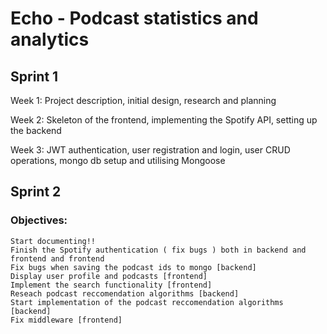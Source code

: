 # Echo - Podcast statistics and analytics



## Sprint 1

Week 1: Project description, initial design, research and planning

Week 2: Skeleton of the frontend, implementing the Spotify API, setting up the backend

Week 3: JWT authentication, user registration and login, user CRUD operations, mongo db setup and utilising Mongoose

## Sprint 2

### Objectives:
    Start documenting!!
    Finish the Spotify authentication ( fix bugs ) both in backend and frontend and frontend
    Fix bugs when saving the podcast ids to mongo [backend]
    Display user profile and podcasts [frontend]
    Implement the search functionality [frontend]
    Reseach podcast reccomendation algorithms [backend]
    Start implementation of the podcast reccomendation algorithms [backend]
    Fix middleware [frontend]
